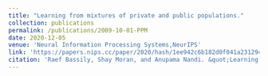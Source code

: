 ```yaml
---
title: "Learning from mixtures of private and public populations."
collection: publications
permalink: /publications/2009-10-01-PPM
date: 2020-12-05
venue: 'Neural Information Processing Systems,NeurIPS'
link: 'https://papers.nips.cc/paper/2020/hash/1ee942c6b182d0f041a2312947385b23-Abstract.html'
citation: 'Raef Bassily, Shay Moran, and Anupama Nandi. &quot;Learning from Mixtures of Private and Public Populations. &quot; <i>Neural Information Processing Systems, NeurIPS</i> 2020'
---
```

